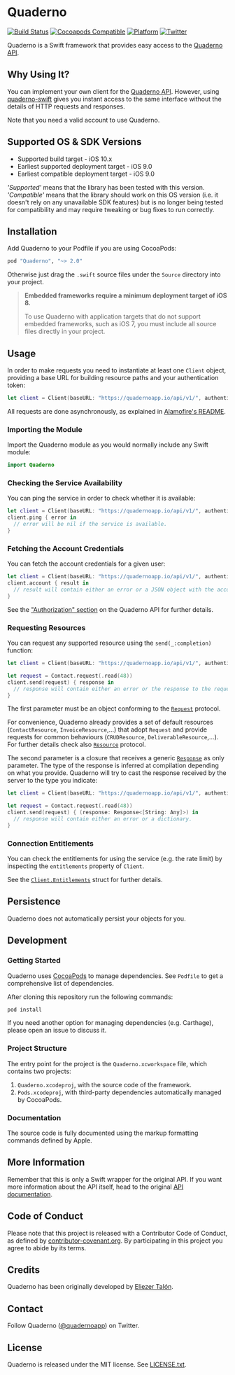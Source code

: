 # Quaderno

[![Build Status](https://travis-ci.org/quaderno/quaderno-swift.svg)](https://travis-ci.org/quaderno/quaderno-swift)
[![Cocoapods Compatible](https://img.shields.io/cocoapods/v/Quaderno.svg)](https://img.shields.io/cocoapods/v/Quaderno.svg)
[![Platform](https://img.shields.io/cocoapods/p/Quaderno.svg?style=flat)](http://cocoadocs.org/docsets/Quaderno)
[![Twitter](https://img.shields.io/badge/twitter-@quadernoapp-blue.svg?style=flat)](https://twitter.com/quadernoapp)

Quaderno is a Swift framework that provides easy access to the [Quaderno API](https://quaderno.io/docs/api/).


## Why Using It?

You can implement your own client for the [Quaderno API](https://quaderno.io/docs/api/). However, using [quaderno-swift](https://github.com/quaderno/quaderno-swift) gives you instant access to the same interface without the details of HTTP requests and responses.

Note that you need a valid account to use Quaderno.


## Supported OS & SDK Versions

* Supported build target - iOS 10.x
* Earliest supported deployment target - iOS 9.0
* Earliest compatible deployment target - iOS 9.0

*'Supported'* means that the library has been tested with this version. *'Compatible'* means that the library should work on this OS version (i.e. it doesn't rely on any unavailable SDK features) but is no longer being tested for compatibility and may require tweaking or bug fixes to run correctly.


## Installation

Add Quaderno to your Podfile if you are using CocoaPods:

```ruby
pod "Quaderno", "~> 2.0"
```

Otherwise just drag the `.swift` source files under the `Source` directory into your project.

> **Embedded frameworks require a minimum deployment target of iOS 8.**
>
> To use Quaderno with application targets that do not support embedded frameworks, such as iOS 7, you must include all source files directly in your project.


## Usage

In order to make requests you need to instantiate at least one `Client` object, providing a base URL for building resource paths and your authentication token:

```swift
let client = Client(baseURL: "https://quadernoapp.io/api/v1/", authenticationToken: "your token")
```

All requests are done asynchronously, as explained in [Alamofire's README](https://github.com/Alamofire/Alamofire#response-handling).

### Importing the Module

Import the Quaderno module as you would normally include any Swift module:

```swift
import Quaderno
```

### Checking the Service Availability

You can ping the service in order to check whether it is available:

```swift
let client = Client(baseURL: "https://quadernoapp.io/api/v1/", authenticationToken: "your token")
client.ping { error in
  // error will be nil if the service is available.
}
```

### Fetching the Account Credentials

You can fetch the account credentials for a given user:

```swift
let client = Client(baseURL: "https://quadernoapp.io/api/v1/", authenticationToken: "your token")
client.account { result in
  // result will contain either an error or a JSON object with the account information.
}
```

See the ["Authorization" section](https://quaderno.io/docs/api/#authorization) on the Quaderno API for further details.

### Requesting Resources

You can request any supported resource using the `send(_:completion)` function:

```swift
let client = Client(baseURL: "https://quadernoapp.io/api/v1/", authenticationToken: "your token")

let request = Contact.request(.read(48))
client.send(request) { response in
  // response will contain either an error or the response to the request.
}
```

The first parameter must be an object conforming to the [`Request`](https://github.com/quaderno/quaderno-swift/blob/master/Source/Request.swift) protocol.

For convenience, Quaderno already provides a set of default resources (`ContactResource`, `InvoiceResource`,…) that adopt `Request` and provide requests for common behaviours (`CRUDResource`, `DeliverableResource`,…). For further details check also [`Resource`](https://github.com/quaderno/quaderno-swift/blob/master/Source/Resource.swift) protocol.

The second parameter is a closure that receives a generic [`Response`](https://github.com/quaderno/quaderno-swift/blob/master/Source/Response.swift) as only parameter. The type of the response is inferred at compilation depending on what you provide. Quaderno will try to cast the response received by the server to the type you indicate:

```swift
let client = Client(baseURL: "https://quadernoapp.io/api/v1/", authenticationToken: "your token")

let request = Contact.request(.read(48))
client.send(request) { (response: Response<[String: Any]>) in
  // response will contain either an error or a dictionary.
}
```

### Connection Entitlements

You can check the entitlements for using the service (e.g. the rate limit) by inspecting the `entitlements` property of `Client`.

See the [`Client.Entitlements`](https://github.com/quaderno/quaderno-swift/blob/master/Source/Client.swift) struct for further details.


## Persistence

Quaderno does not automatically persist your objects for you.


## Development

### Getting Started

Quaderno uses [CocoaPods](http://cocoapods.org) to manage dependencies. See `Podfile` to get a comprehensive list of dependencies.

After cloning this repository run the following commands:

```bash
pod install
```

If you need another option for managing dependencies (e.g. Carthage), please open an issue to discuss it.

### Project Structure

The entry point for the project is the `Quaderno.xcworkspace` file, which contains two projects:

1. `Quaderno.xcodeproj`, with the source code of the framework.
2. `Pods.xcodeproj`, with third-party dependencies automatically managed by CocoaPods.

### Documentation

The source code is fully documented using the markup formatting commands defined by Apple.


## More Information

Remember that this is only a Swift wrapper for the original API. If you want more information about the API itself, head to the original [API documentation](https://quaderno.io/docs/api/).


## Code of Conduct

Please note that this project is released with a Contributor Code of Conduct, as defined by [contributor-covenant.org](http://contributor-covenant.org/version/1/4/). By participating in this project you agree to abide by its terms.


## Credits

Quaderno has been originally developed by [Eliezer Talón](https://github.com/elitalon).


## Contact

Follow Quaderno ([@quadernoapp](https://twitter.com/quadernoapp)) on Twitter.


## License

Quaderno is released under the MIT license. See [LICENSE.txt](https://github.com/quaderno/quaderno-swift/blob/master/LICENSE.txt).

